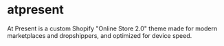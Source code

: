 # atpresent
At Present is a custom Shopify "Online Store 2.0" theme made for modern marketplaces and dropshippers, and optimized for device speed.
